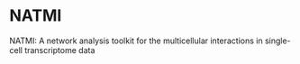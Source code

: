 # NATMI
NATMI: A network analysis toolkit for the multicellular interactions in single-cell transcriptome data
